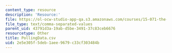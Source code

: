 ```yaml
---
content_type: resource
description: 'Resource:'
file: https://ol-ocw-studio-app-qa.s3.amazonaws.com/courses/15-071-the-analytics-edge-spring-2017/2e5e305f5deb1aee9679c33cf303484b_PollingData.csv
file_type: text/comma-separated-values
parent_uid: 43791d3a-19ab-d5be-3491-37c83ceb6676
resourcetype: Other
title: PollingData.csv
uid: 2e5e305f-5deb-1aee-9679-c33cf303484b
---
```

